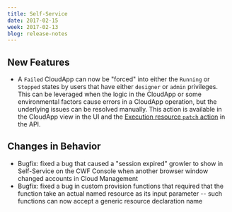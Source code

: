 ```yaml
---
title: Self-Service
date: 2017-02-15
week: 2017-02-13
blog: release-notes
---
```


## New Features

* A `Failed` CloudApp can now be "forced" into either the `Running` or `Stopped` states by users that have either `designer` or `admin` privileges. This can be leveraged when the logic in the CloudApp or some environmental factors cause errors in a CloudApp operation, but the underlying issues can be resolved manually. This action is available in the CloudApp view in the UI and the [Execution resource `patch` action](http://reference.rightscale.com/selfservice/manager/index.html#/1.0/controller/V1::Controller::Execution/patch) in the API.

## Changes in Behavior

* Bugfix: fixed a bug that caused a "session expired" growler to show in Self-Service on the CWF Console when another browser window changed accounts in Cloud Management
* Bugfix: fixed a bug in custom provision functions that required that the function take an actual named resource as its input parameter -- such functions can now accept a generic resource declaration name
